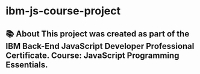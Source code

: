 # ibm-js-course-project
## 📚 About  This project was created as part of the **IBM Back-End JavaScript Developer Professional Certificate**.   **Course:** JavaScript Programming Essentials.
